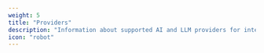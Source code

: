 ```yaml
---
weight: 5
title: "Providers"
description: "Information about supported AI and LLM providers for integration with Noir"
icon: "robot"
---
```


